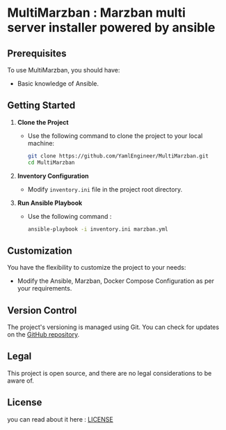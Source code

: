 # MultiMarzban : Marzban multi server installer powered by ansible 

## Prerequisites

To use MultiMarzban, you should have:
- Basic knowledge of Ansible.


## Getting Started

1. **Clone the Project**
   - Use the following command to clone the project to your local machine:
     ```sh
     git clone https://github.com/YamlEngineer/MultiMarzban.git
     cd MultiMarzban
     ```

2. **Inventory Configuration**
   - Modify `inventory.ini` file in the project root directory.

2. **Run Ansible Playbook**
   - Use the following command :
     ```sh
     ansible-playbook -i inventory.ini marzban.yml
     
     ```
## Customization

You have the flexibility to customize the project to your needs:
- Modify the Ansible, Marzban, Docker Compose Configuration as per your requirements.

## Version Control

The project's versioning is managed using Git. You can check for updates on the [GitHub repository](https://github.com/YamlEngineer/MultiMarzban.git).

## Legal
This project is open source, and there are no legal considerations to be aware of.

## License
you can read about it here : [LICENSE](./LICENSE)
